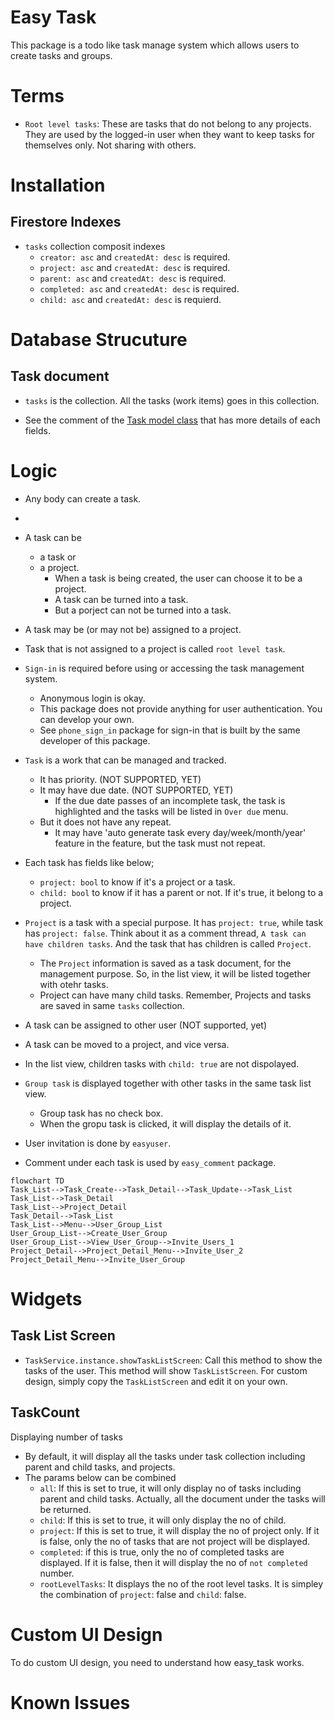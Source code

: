 # Easy Task

This package is a todo like task manage system which allows users to create tasks and groups.


# Terms


- `Root level tasks`: These are tasks that do not belong to any projects. They are used by the logged-in user when they want to keep tasks for themselves only. Not sharing with others.

# Installation


## Firestore Indexes


- `tasks` collection composit indexes
  - `creator: asc` and `createdAt: desc` is required.
  - `project: asc` and `createdAt: desc` is required.
  - `parent: asc` and `createdAt: desc` is required.
  - `completed: asc` and `createdAt: desc` is required.
  - `child: asc` and `createdAt: desc` is requierd.



# Database Strucuture


## Task document

- `tasks` is the collection. All the tasks (work items) goes in this collection.

- See the comment of the [Task model class](https://pub.dev/documentation/easy_task/latest/easy_task/Task-class.html) that has more details of each fields.


# Logic

- Any body can create a task.
- 
- A task can be
  - a task or 
  - a project.
    - When a task is being created, the user can choose it to be a project.
    - A task can be turned into a task.
    - But a porject can not be turned into a task.

- A task may be (or may not be) assigned to a project.

- Task that is not assigned to a project is called `root level task`.


- `Sign-in` is required before using or accessing the task management system.
  - Anonymous login is okay.
  - This package does not provide anything for user authentication. You can develop your own.
  - See `phone_sign_in` package for sign-in that is built by the same developer of this package.

- `Task` is a work that can be managed and tracked.
  - It has priority. (NOT SUPPORTED, YET)
  - It may have due date. (NOT SUPPORTED, YET)
    - If the due date passes of an incomplete task, the task is highlighted and the tasks will be listed in `Over due` menu.
  - But it does not have any repeat.
    - It may have 'auto generate task every day/week/month/year' feature in the feature, but the task must not repeat.

- Each task has fields like below;
  - `project: bool` to know if it's a project or a task.
  - `child: bool` to know if it has a parent or not. If it's true, it belong to a project.

- `Project` is a task with a special purpose. It has `project: true`, while task has `project: false`. Think about it as a comment thread, `A task can have children tasks`. And the task that has children is called `Project`.
  - The `Project` information is saved as a task document, for the management purpose. So, in the list view, it will be listed together with otehr tasks.
  - Project can have many child tasks. Remember, Projects and tasks are saved in same `tasks` collection.

- A task can be assigned to other user (NOT supported, yet)

- A task can be moved to a project, and vice versa.

- In the list view, children tasks with `child: true` are not dispolayed.

- `Group task` is displayed together with other tasks in the same task list view.
  - Group task has no check box.
  - When the gropu task is clicked, it will display the details of it.

- User invitation is done by `easyuser`.
- Comment under each task is used by `easy_comment` package.

```mermaid
flowchart TD
Task_List-->Task_Create-->Task_Detail-->Task_Update-->Task_List
Task_List-->Task_Detail
Task_List-->Project_Detail
Task_Detail-->Task_List
Task_List-->Menu-->User_Group_List
User_Group_List-->Create_User_Group
User_Group_List-->View_User_Group-->Invite_Users_1
Project_Detail-->Project_Detail_Menu-->Invite_User_2
Project_Detail_Menu-->Invite_User_Group
```






# Widgets


## Task List Screen

- `TaskService.instance.showTaskListScreen`: Call this method to show the tasks of the user. This method will show `TaskListScreen`. For custom design, simply copy the `TaskListScreen` and edit it on your own.


## TaskCount

Displaying number of tasks


- By default, it will display all the tasks under task collection including parent and child tasks, and projects.
- The params below can be combined
  - `all`: If this is set to true, it will only display no of tasks including parent and child tasks. Actually, all the document under the tasks will be returned.
  - `child`: If this is set to true, it will only display the no of child.
  - `project`: If this is set to true, it will display the no of project only. If it is false, only the no of tasks that are not project will be displayed.
  - `completed`: if this is true, only the no of completed tasks are displayed. If it is false, then it will display the no of `not completed` number.
  - `rootLevelTasks`: It displays the no of the root level tasks. It is simpley the combination of `project`: false and `child`: false.



# Custom UI Design

To do custom UI design, you need to understand how easy_task works.






# Known Issues


